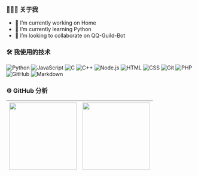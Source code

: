 ### 👨🏻‍💻 关于我

- 🔭 I’m currently working on Home
- 🌱 I’m currently learning Python
- 👯 I’m looking to collaborate on QQ-Guild-Bot

### 🛠 我使用的技术

![Python](https://img.shields.io/badge/-Python-05122A?style=flat&logo=python)
![JavaScript](https://img.shields.io/badge/-JavaScript-05122A?style=flat&logo=javascript)
![C](https://img.shields.io/badge/-C-05122A?style=flat&logo=C&logoColor=A8B9CC)
![C++](https://img.shields.io/badge/-C++-05122A?style=flat&logo=C%2B%2B&logoColor=00599C)
![Node.js](https://img.shields.io/badge/-Node.js-05122A?style=flat&logo=node.js)
![HTML](https://img.shields.io/badge/-HTML-05122A?style=flat&logo=HTML5)
![CSS](https://img.shields.io/badge/-CSS-05122A?style=flat&logo=CSS3&logoColor=1572B6)
![Git](https://img.shields.io/badge/-Git-05122A?style=flat&logo=git)
![PHP](https://img.shields.io/badge/-PHP-05122A?style=flat&logo=php)
![GitHub](https://img.shields.io/badge/-GitHub-05122A?style=flat&logo=github)
![Markdown](https://img.shields.io/badge/-Markdown-05122A?style=flat&logo=markdown)

### ⚙️ GitHub 分析
| <a href="https://github.com/robot-nian"><img height="180em" src="https://github-readme-stats-eight-theta.vercel.app/api?username=robot-nian&show_icons=true&theme=buefy&include_all_commits=true&count_private=true&hide_border=true"/></a> | <a href="https://github.com/robot-nian?tab=repositories"><img height="180em" src="https://github-readme-stats-eight-theta.vercel.app/api/top-langs/?username=robot-nian&layout=compact&langs_count=8&theme=buefy&hide_border=true&hide_border=true"/></a>| 
| ------------- | ------------- |
